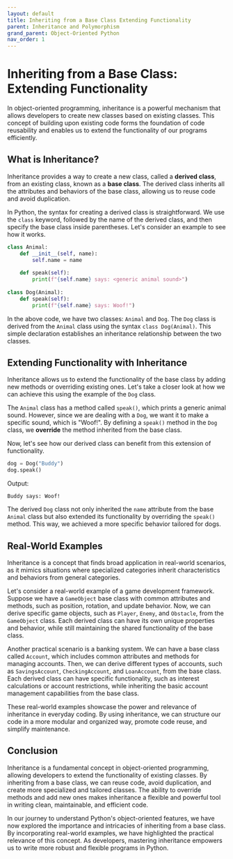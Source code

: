 ```yaml
---
layout: default
title: Inheriting from a Base Class Extending Functionality
parent: Inheritance and Polymorphism
grand_parent: Object-Oriented Python
nav_order: 1
---
```

# Inheriting from a Base Class: Extending Functionality

In object-oriented programming, inheritance is a powerful mechanism that allows developers to create new classes based on existing classes. This concept of building upon existing code forms the foundation of code reusability and enables us to extend the functionality of our programs efficiently.

## What is Inheritance?

Inheritance provides a way to create a new class, called a **derived class**, from an existing class, known as a **base class**. The derived class inherits all the attributes and behaviors of the base class, allowing us to reuse code and avoid duplication.

In Python, the syntax for creating a derived class is straightforward. We use the `class` keyword, followed by the name of the derived class, and then specify the base class inside parentheses. Let's consider an example to see how it works.

```python
class Animal:
    def __init__(self, name):
        self.name = name
    
    def speak(self):
        print(f"{self.name} says: <generic animal sound>")
    
class Dog(Animal):
    def speak(self):
        print(f"{self.name} says: Woof!")
```

In the above code, we have two classes: `Animal` and `Dog`. The `Dog` class is derived from the `Animal` class using the syntax `class Dog(Animal)`. This simple declaration establishes an inheritance relationship between the two classes.

## Extending Functionality with Inheritance

Inheritance allows us to extend the functionality of the base class by adding new methods or overriding existing ones. Let's take a closer look at how we can achieve this using the example of the `Dog` class.

The `Animal` class has a method called `speak()`, which prints a generic animal sound. However, since we are dealing with a `Dog`, we want it to make a specific sound, which is "Woof!". By defining a `speak()` method in the `Dog` class, we **override** the method inherited from the base class. 

Now, let's see how our derived class can benefit from this extension of functionality.

```python
dog = Dog("Buddy")
dog.speak()
```

Output:
```
Buddy says: Woof!
```

The derived `Dog` class not only inherited the `name` attribute from the base `Animal` class but also extended its functionality by overriding the `speak()` method. This way, we achieved a more specific behavior tailored for dogs.

## Real-World Examples

Inheritance is a concept that finds broad application in real-world scenarios, as it mimics situations where specialized categories inherit characteristics and behaviors from general categories.

Let's consider a real-world example of a game development framework. Suppose we have a `GameObject` base class with common attributes and methods, such as position, rotation, and update behavior. Now, we can derive specific game objects, such as `Player`, `Enemy`, and `Obstacle`, from the `GameObject` class. Each derived class can have its own unique properties and behavior, while still maintaining the shared functionality of the base class.

Another practical scenario is a banking system. We can have a base class called `Account`, which includes common attributes and methods for managing accounts. Then, we can derive different types of accounts, such as `SavingsAccount`, `CheckingAccount`, and `LoanAccount`, from the base class. Each derived class can have specific functionality, such as interest calculations or account restrictions, while inheriting the basic account management capabilities from the base class.

These real-world examples showcase the power and relevance of inheritance in everyday coding. By using inheritance, we can structure our code in a more modular and organized way, promote code reuse, and simplify maintenance.

## Conclusion

Inheritance is a fundamental concept in object-oriented programming, allowing developers to extend the functionality of existing classes. By inheriting from a base class, we can reuse code, avoid duplication, and create more specialized and tailored classes. The ability to override methods and add new ones makes inheritance a flexible and powerful tool in writing clean, maintainable, and efficient code.

In our journey to understand Python's object-oriented features, we have now explored the importance and intricacies of inheriting from a base class. By incorporating real-world examples, we have highlighted the practical relevance of this concept. As developers, mastering inheritance empowers us to write more robust and flexible programs in Python.